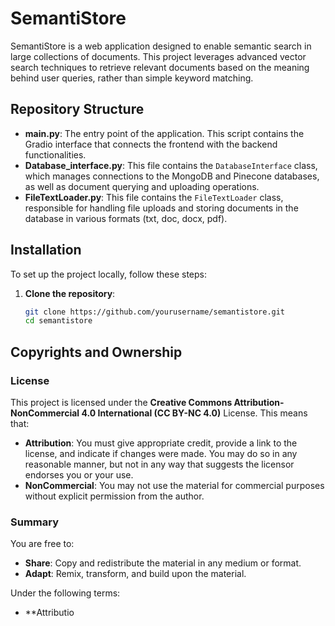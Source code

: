 # SemantiStore

SemantiStore is a web application designed to enable semantic search in large collections of documents. This project leverages advanced vector search techniques to retrieve relevant documents based on the meaning behind user queries, rather than simple keyword matching.

## Repository Structure

- **main.py**: The entry point of the application. This script contains the Gradio interface that connects the frontend with the backend functionalities.
- **Database_interface.py**: This file contains the `DatabaseInterface` class, which manages connections to the MongoDB and Pinecone databases, as well as document querying and uploading operations.
- **FileTextLoader.py**: This file contains the `FileTextLoader` class, responsible for handling file uploads and storing documents in the database in various formats (txt, doc, docx, pdf).

## Installation

To set up the project locally, follow these steps:

1. **Clone the repository**:
   ```bash
   git clone https://github.com/yourusername/semantistore.git
   cd semantistore

## Copyrights and Ownership

### License

This project is licensed under the **Creative Commons Attribution-NonCommercial 4.0 International (CC BY-NC 4.0)** License. This means that:

- **Attribution**: You must give appropriate credit, provide a link to the license, and indicate if changes were made. You may do so in any reasonable manner, but not in any way that suggests the licensor endorses you or your use.
- **NonCommercial**: You may not use the material for commercial purposes without explicit permission from the author.

### Summary

You are free to:

- **Share**: Copy and redistribute the material in any medium or format.
- **Adapt**: Remix, transform, and build upon the material.

Under the following terms:

- **Attributio
